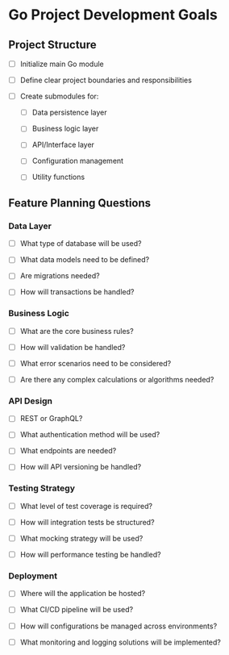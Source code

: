 # Go Project Development Goals


## Project Structure

- [ ] Initialize main Go module

- [ ] Define clear project boundaries and responsibilities

- [ ] Create submodules for:

  - [ ] Data persistence layer

  - [ ] Business logic layer

  - [ ] API/Interface layer

  - [ ] Configuration management

  - [ ] Utility functions


## Feature Planning Questions


### Data Layer

- [ ] What type of database will be used?

- [ ] What data models need to be defined?

- [ ] Are migrations needed?

- [ ] How will transactions be handled?


### Business Logic

- [ ] What are the core business rules?

- [ ] How will validation be handled?

- [ ] What error scenarios need to be considered?

- [ ] Are there any complex calculations or algorithms needed?


### API Design

- [ ] REST or GraphQL?

- [ ] What authentication method will be used?

- [ ] What endpoints are needed?

- [ ] How will API versioning be handled?


### Testing Strategy

- [ ] What level of test coverage is required?

- [ ] How will integration tests be structured?

- [ ] What mocking strategy will be used?

- [ ] How will performance testing be handled?


### Deployment

- [ ] Where will the application be hosted?

- [ ] What CI/CD pipeline will be used?

- [ ] How will configurations be managed across environments?

- [ ] What monitoring and logging solutions will be implemented?


